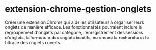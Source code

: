 # extension-chrome-gestion-onglets
Créer une extension Chrome qui aide les utilisateurs à organiser leurs onglets de manière efficace. Les fonctionnalités pourraient inclure le regroupement d'onglets par catégorie, l'enregistrement des sessions d'onglets, la fermeture des onglets inactifs, ou encore la recherche et le filtrage des onglets ouverts.
 